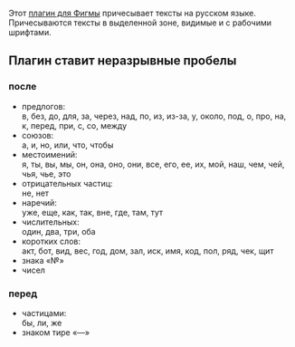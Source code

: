 Этот [плагин для Фигмы](https://www.figma.com/community/plugin/1208197848976092561) причесывает тексты на русском языке. Причесываются тексты в выделенной зоне, видимые и с рабочими шрифтами.

## Плагин ставит неразрывные пробелы
### после
- предлогов:<br>в, без, до, для, за, через, над, по, из, из-за, у, около, под, о, про, на, к, перед, при, с, со, между
- союзов:<br>а, и, но, или, что, чтобы
- местоимений:<br>я, ты, вы, мы, он, она, оно, они, все, его, ее, их, мой, наш, чем, чей, чья, чье, это
- отрицательных частиц:<br>не, нет
- наречий:<br>уже, еще, как, так, вне, где, там, тут
- числительных:<br>один, два, три, оба
- коротких слов:<br>акт, бот, вид, вес, год, дом, зал, иск, имя, код, пол, ряд, чек, щит
- знака «№»
- чисел

### перед
- частицами:<br>бы, ли, же
- знаком тире «—»
